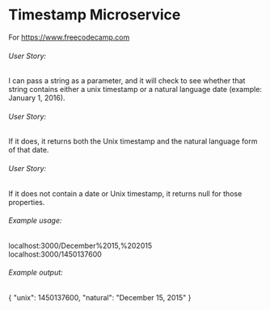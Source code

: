 # Timestamp Microservice  
For https://www.freecodecamp.com

###### User Story:
I can pass a string as a parameter, and it will check to see whether that string contains either a unix timestamp or a natural language date (example: January 1, 2016).

###### User Story:
If it does, it returns both the Unix timestamp and the natural language form of that date.

###### User Story:
If it does not contain a date or Unix timestamp, it returns null for those properties.

###### Example usage:  
localhost:3000/December%2015,%202015  
localhost:3000/1450137600  

###### Example output:  
{ "unix": 1450137600, "natural": "December 15, 2015" }
